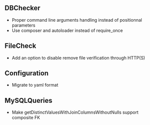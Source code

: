 ## DBChecker ##
- Proper command line arguments handling instead of positionnal parameters
- Use composer and autoloader instead of require_once

## FileCheck ##
- Add an option to disable remove file verification through HTTP(S)

## Configuration ##
- Migrate to yaml format

## MySQLQueries ##
- Make getDistinctValuesWithJoinColumnsWithoutNulls support composite FK